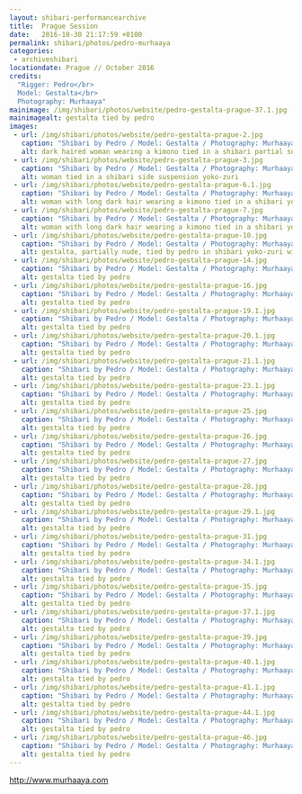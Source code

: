 ```yaml
---
layout: shibari-performancearchive
title:  Prague Session
date:   2016-10-30 21:17:59 +0100
permalink: shibari/photos/pedro-murhaaya
categories:
 - archiveshibari
locationdate: Prague // October 2016
credits:
  "Rigger: Pedro</br>
  Model: Gestalta</br>
  Photography: Murhaaya"
mainimage: /img/shibari/photos/website/pedro-gestalta-prague-37.1.jpg
mainimagealt: gestalta tied by pedro
images:
 - url: /img/shibari/photos/website/pedro-gestalta-prague-2.jpg
   caption: "Shibari by Pedro / Model: Gestalta / Photography: Murhaaya"
   alt: dark haired woman wearing a kimono tied in a shibari partial suspension
 - url: /img/shibari/photos/website/pedro-gestalta-prague-3.jpg
   caption: "Shibari by Pedro / Model: Gestalta / Photography: Murhaaya"
   alt: woman tied in a shibari side suspension yoko-zuri
 - url: /img/shibari/photos/website/pedro-gestalta-prague-6.1.jpg
   caption: "Shibari by Pedro / Model: Gestalta / Photography: Murhaaya"
   alt: woman with long dark hair wearing a kimono tied in a shibari yoko-zuri
 - url: /img/shibari/photos/website/pedro-gestalta-prague-7.jpg
   caption: "Shibari by Pedro / Model: Gestalta / Photography: Murhaaya"
   alt: woman with long dark hair wearing a kimono tied in a shibari yoko-zuri side suspension
 - url: /img/shibari/photos/website/pedro-gestalta-prague-10.jpg
   caption: "Shibari by Pedro / Model: Gestalta / Photography: Murhaaya"
   alt: gestalta, partially nude, tied by pedro in shibari yoko-zuri with hair tie
 - url: /img/shibari/photos/website/pedro-gestalta-prague-14.jpg
   caption: "Shibari by Pedro / Model: Gestalta / Photography: Murhaaya"
   alt: gestalta tied by pedro
 - url: /img/shibari/photos/website/pedro-gestalta-prague-16.jpg
   caption: "Shibari by Pedro / Model: Gestalta / Photography: Murhaaya"
   alt: gestalta tied by pedro
 - url: /img/shibari/photos/website/pedro-gestalta-prague-19.1.jpg
   caption: "Shibari by Pedro / Model: Gestalta / Photography: Murhaaya"
   alt: gestalta tied by pedro
 - url: /img/shibari/photos/website/pedro-gestalta-prague-20.1.jpg
   caption: "Shibari by Pedro / Model: Gestalta / Photography: Murhaaya"
   alt: gestalta tied by pedro
 - url: /img/shibari/photos/website/pedro-gestalta-prague-21.1.jpg
   caption: "Shibari by Pedro / Model: Gestalta / Photography: Murhaaya"
   alt: gestalta tied by pedro
 - url: /img/shibari/photos/website/pedro-gestalta-prague-23.1.jpg
   caption: "Shibari by Pedro / Model: Gestalta / Photography: Murhaaya"
   alt: gestalta tied by pedro
 - url: /img/shibari/photos/website/pedro-gestalta-prague-25.jpg
   caption: "Shibari by Pedro / Model: Gestalta / Photography: Murhaaya"
   alt: gestalta tied by pedro
 - url: /img/shibari/photos/website/pedro-gestalta-prague-26.jpg
   caption: "Shibari by Pedro / Model: Gestalta / Photography: Murhaaya"
   alt: gestalta tied by pedro
 - url: /img/shibari/photos/website/pedro-gestalta-prague-27.jpg
   caption: "Shibari by Pedro / Model: Gestalta / Photography: Murhaaya"
   alt: gestalta tied by pedro
 - url: /img/shibari/photos/website/pedro-gestalta-prague-28.jpg
   caption: "Shibari by Pedro / Model: Gestalta / Photography: Murhaaya"
   alt: gestalta tied by pedro
 - url: /img/shibari/photos/website/pedro-gestalta-prague-29.1.jpg
   caption: "Shibari by Pedro / Model: Gestalta / Photography: Murhaaya"
   alt: gestalta tied by pedro
 - url: /img/shibari/photos/website/pedro-gestalta-prague-31.jpg
   caption: "Shibari by Pedro / Model: Gestalta / Photography: Murhaaya"
   alt: gestalta tied by pedro
 - url: /img/shibari/photos/website/pedro-gestalta-prague-34.1.jpg
   caption: "Shibari by Pedro / Model: Gestalta / Photography: Murhaaya"
   alt: gestalta tied by pedro
 - url: /img/shibari/photos/website/pedro-gestalta-prague-35.jpg
   caption: "Shibari by Pedro / Model: Gestalta / Photography: Murhaaya"
   alt: gestalta tied by pedro
 - url: /img/shibari/photos/website/pedro-gestalta-prague-37.1.jpg
   caption: "Shibari by Pedro / Model: Gestalta / Photography: Murhaaya"
   alt: gestalta tied by pedro
 - url: /img/shibari/photos/website/pedro-gestalta-prague-39.jpg
   caption: "Shibari by Pedro / Model: Gestalta / Photography: Murhaaya"
   alt: gestalta tied by pedro
 - url: /img/shibari/photos/website/pedro-gestalta-prague-40.1.jpg
   caption: "Shibari by Pedro / Model: Gestalta / Photography: Murhaaya"
   alt: gestalta tied by pedro
 - url: /img/shibari/photos/website/pedro-gestalta-prague-41.1.jpg
   caption: "Shibari by Pedro / Model: Gestalta / Photography: Murhaaya"
   alt: gestalta tied by pedro
 - url: /img/shibari/photos/website/pedro-gestalta-prague-44.1.jpg
   caption: "Shibari by Pedro / Model: Gestalta / Photography: Murhaaya"
   alt: gestalta tied by pedro
 - url: /img/shibari/photos/website/pedro-gestalta-prague-46.jpg
   caption: "Shibari by Pedro / Model: Gestalta / Photography: Murhaaya"
   alt: gestalta tied by pedro
---
```

http://www.murhaaya.com
